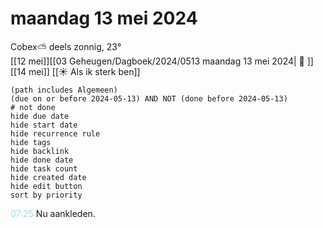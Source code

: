 # maandag 13 mei 2024

Cobex⛅ deels zonnig, 23°<br>[[12 mei]][[03 Geheugen/Dagboek/2024/0513 maandag 13 mei 2024| 📓 ]][[14 mei]]
[[☀️ Als ik sterk ben]]
```tasks
(path includes Algemeen)
(due on or before 2024-05-13) AND NOT (done before 2024-05-13)
# not done
hide due date
hide start date
hide recurrence rule
hide tags
hide backlink
hide done date
hide task count
hide created date
hide edit button
sort by priority 
```
<p style="padding-left: 2.7em; text-indent: -2.7em; margin: 0;"><font color=#8be9f3>07:25  </font>  Nu aankleden. </p>   